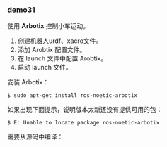 ### demo31 

使用 **Arbotix** 控制小车运动。

1. 创建机器人urdf、xacro文件。
2. 添加 Arobtix 配置文件。
3. 在 launch 文件中配置 Arobtix。
4. 启动 launch 文件。

安装 Arbotix：
```shell
$ sudo apt-get install ros-noetic-arbotix
```
如果出现下面提示，说明版本太新还没有提供可用的包：
```shell
$ E: Unable to locate package ros-noetic-arbotix
```
需要从源码中编译：

